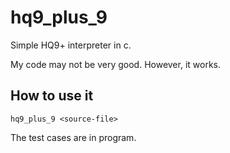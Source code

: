 # hq9_plus_9
Simple HQ9+ interpreter in c.

My code may not be very good. However, it works.

## How to use it
```
hq9_plus_9 <source-file>
```

The test cases are in program.
